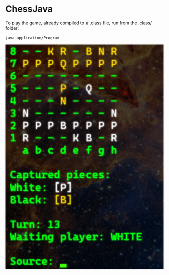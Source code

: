 # ChessJava

To play the game, already compiled to a .class file, run from the .class/ folder:

    java application/Program

![img.png](img.png)
